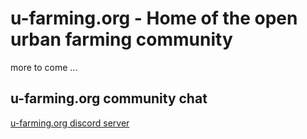 # u-farming.org - Home of the open urban farming community

more to come ...

## u-farming.org community chat

[u-farming.org discord server](https://discord.gg/9yRAkJbtKD)
